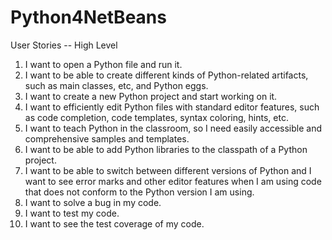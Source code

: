# Python4NetBeans

User Stories -- High Level

<ol>

<li>I want to open a Python file and run it.</li>

<li>I want to be able to create different kinds of Python-related artifacts, such as main classes, etc, and Python eggs.</li>

<li>I want to create a new Python project and start working on it.</li>

<li>I want to efficiently edit Python files with standard editor features, such as code completion, code templates, syntax coloring, hints, etc.</li>

<li>I want to teach Python in the classroom, so I need easily accessible and comprehensive samples and templates.</li>

<li>I want to be able to add Python libraries to the classpath of a Python project.</li>

<li>I want to be able to switch between different versions of Python and I want to see error marks and other editor features when I am using code that does not conform to the Python version I am using.</li>

<li>I want to solve a bug in my code.</li>

<li>I want to test my code.</li>

<li>I want to see the test coverage of my code.</li>

</ol>


